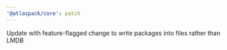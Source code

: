 ```yaml
---
'@atlaspack/core': patch
---
```


Update with feature-flagged change to write packages into files rather than LMDB
